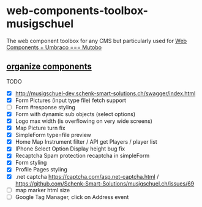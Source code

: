 # web-components-toolbox-musigschuel
The web component toolbox for any CMS but particularly used for [Web Components + Umbraco === Mutobo](http://mutobo.ch/)

## [organize components](https://wiki.migros.net/display/OCC/Web+Components+CMS+Template)

TODO

- [x] http://musigschuel-dev.schenk-smart-solutions.ch/swagger/index.html
- [x] Form Pictures (input type file) fetch support
- [ ] Form #response styling
- [x] Form with dynamic sub objects (select options)
- [x] Logo max width (is overflowing on very wide screens)
- [x] Map Picture turn fix
- [x] SimpleForm type=file preview
- [x] Home Map Instrument filter / API get Players / player list
- [x] IPhone Select Option Display height bug fix
- [x] Recaptcha Spam protection recaptcha in simpleForm
- [x] Form styling
- [x] Profile Pages styling
- [x] .net captcha https://captcha.com/asp.net-captcha.html / https://github.com/Schenk-Smart-Solutions/musigschuel.ch/issues/69
- [ ] map marker html size
- [ ] Google Tag Manager, click on Address event

